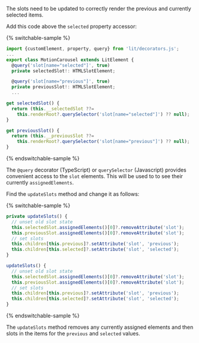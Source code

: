 The slots need to be updated to correctly render the previous and currently
selected items.

Add this code above the `selected` property accessor:

{% switchable-sample %}

```ts
import {customElement, property, query} from 'lit/decorators.js';
...
export class MotionCarousel extends LitElement {
  @query('slot[name="selected"]', true)
  private selectedSlot!: HTMLSlotElement;

  @query('slot[name="previous"]', true)
  private previousSlot!: HTMLSlotElement;
  ...
```

```js
get selectedSlot() {
  return (this.__selectedSlot ??=
    this.renderRoot?.querySelector('slot[name="selected"]') ?? null);
}

get previousSlot() {
  return (this.__previousSlot ??=
    this.renderRoot?.querySelector('slot[name="previous"]') ?? null);
}
```

{% endswitchable-sample %}

The `@query` decorator (TypeScript) or `querySelector` (Javascript)
provides convenient access to the `slot` elements. This will be used to to see
their currently `assignedElements`.

Find the `updateSlots` method and change it as follows:

{% switchable-sample %}

```ts
private updateSlots() {
  // unset old slot state
  this.selectedSlot.assignedElements()[0]?.removeAttribute('slot');
  this.previousSlot.assignedElements()[0]?.removeAttribute('slot');
  // set slots
  this.children[this.previous]?.setAttribute('slot', 'previous');
  this.children[this.selected]?.setAttribute('slot', 'selected');
}
```

```js
updateSlots() {
  // unset old slot state
  this.selectedSlot.assignedElements()[0]?.removeAttribute('slot');
  this.previousSlot.assignedElements()[0]?.removeAttribute('slot');
  // set slots
  this.children[this.previous]?.setAttribute('slot', 'previous');
  this.children[this.selected]?.setAttribute('slot', 'selected');
}
```

{% endswitchable-sample %}

The `updateSlots` method removes any currently assigned elements and then slots
in the items for the `previous` and `selected` values.
